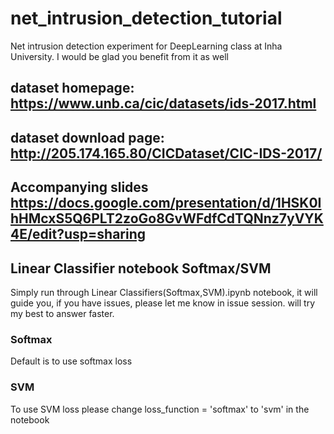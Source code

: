 # net_intrusion_detection_tutorial
Net intrusion detection experiment for DeepLearning class at Inha University. I would be glad you benefit from it as well 

## dataset homepage: https://www.unb.ca/cic/datasets/ids-2017.html
## dataset download page: http://205.174.165.80/CICDataset/CIC-IDS-2017/

## Accompanying slides https://docs.google.com/presentation/d/1HSK0IhHMcxS5Q6PLT2zoGo8GvWFdfCdTQNnz7yVYK4E/edit?usp=sharing

## Linear Classifier notebook Softmax/SVM
Simply run through Linear Classifiers(Softmax,SVM).ipynb notebook,  it will guide you, if you have issues, please let me know in issue session. will try my best to answer faster. 

### Softmax
Default is to use softmax loss 

### SVM
To use SVM loss please change loss_function = 'softmax' to 'svm' in the notebook
